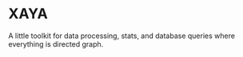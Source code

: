 XAYA
====

A little toolkit for data processing, stats, and database queries where everything is directed graph.